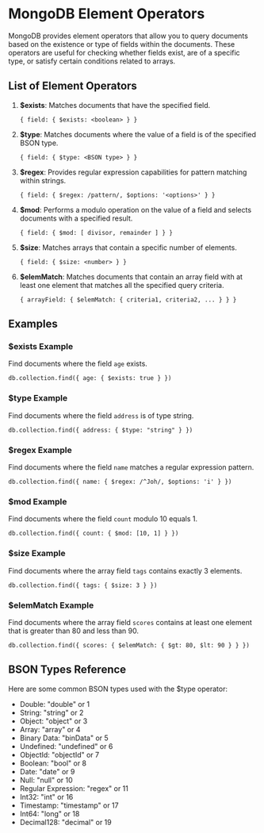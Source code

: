
# MongoDB Element Operators

MongoDB provides element operators that allow you to query documents based on the existence or type of fields within the documents. These operators are useful for checking whether fields exist, are of a specific type, or satisfy certain conditions related to arrays.

## List of Element Operators

1. **$exists**: Matches documents that have the specified field.
   ```
   { field: { $exists: <boolean> } }
   ```

2. **$type**: Matches documents where the value of a field is of the specified BSON type.
   ```
   { field: { $type: <BSON type> } }
   ```

3. **$regex**: Provides regular expression capabilities for pattern matching within strings.
   ```
   { field: { $regex: /pattern/, $options: '<options>' } }
   ```

4. **$mod**: Performs a modulo operation on the value of a field and selects documents with a specified result.
   ```
   { field: { $mod: [ divisor, remainder ] } }
   ```

5. **$size**: Matches arrays that contain a specific number of elements.
   ```
   { field: { $size: <number> } }
   ```

6. **$elemMatch**: Matches documents that contain an array field with at least one element that matches all the specified query criteria.
   ```
   { arrayField: { $elemMatch: { criteria1, criteria2, ... } } }
   ```

## Examples

### $exists Example
Find documents where the field `age` exists.
```
db.collection.find({ age: { $exists: true } })
```

### $type Example
Find documents where the field `address` is of type string.
```
db.collection.find({ address: { $type: "string" } })
```

### $regex Example
Find documents where the field `name` matches a regular expression pattern.
```
db.collection.find({ name: { $regex: /^Joh/, $options: 'i' } })
```

### $mod Example
Find documents where the field `count` modulo 10 equals 1.
```
db.collection.find({ count: { $mod: [10, 1] } })
```

### $size Example
Find documents where the array field `tags` contains exactly 3 elements.
```
db.collection.find({ tags: { $size: 3 } })
```

### $elemMatch Example
Find documents where the array field `scores` contains at least one element that is greater than 80 and less than 90.
```
db.collection.find({ scores: { $elemMatch: { $gt: 80, $lt: 90 } } })
```

## BSON Types Reference
Here are some common BSON types used with the $type operator:

- Double: "double" or 1
- String: "string" or 2
- Object: "object" or 3
- Array: "array" or 4
- Binary Data: "binData" or 5
- Undefined: "undefined" or 6
- ObjectId: "objectId" or 7
- Boolean: "bool" or 8
- Date: "date" or 9
- Null: "null" or 10
- Regular Expression: "regex" or 11
- Int32: "int" or 16
- Timestamp: "timestamp" or 17
- Int64: "long" or 18
- Decimal128: "decimal" or 19